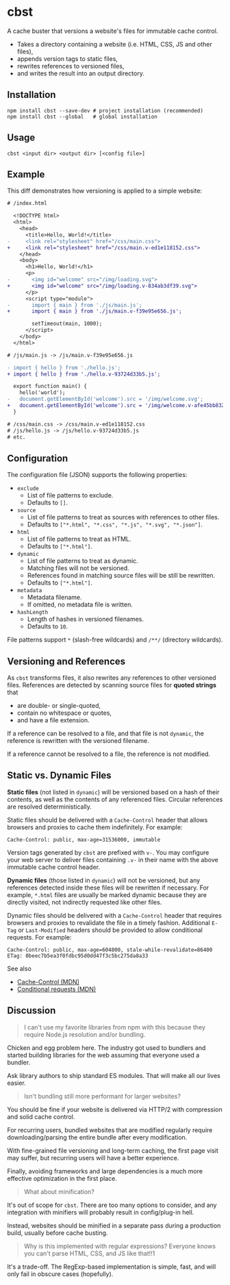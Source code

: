 # cbst

A cache buster that versions a website's files for immutable cache control.

- Takes a directory containing a website (i.e. HTML, CSS, JS and other files),
- appends version tags to static files,
- rewrites references to versioned files,
- and writes the result into an output directory.

## Installation

```
npm install cbst --save-dev # project installation (recommended)
npm install cbst --global   # global installation
```

## Usage

```
cbst <input dir> <output dir> [<config file>]
```

## Example

This diff demonstrates how versioning is applied to a simple website:

```diff
# /index.html

  <!DOCTYPE html>
  <html>
    <head>
      <title>Hello, World!</title>
-     <link rel="stylesheet" href="/css/main.css">
+     <link rel="stylesheet" href="/css/main.v-ed1e118152.css">
    </head>
    <body>
      <h1>Hello, World!</h1>
      <p>
-       <img id="welcome" src="/img/loading.svg">
+       <img id="welcome" src="/img/loading.v-834ab3df39.svg">
      </p>
      <script type="module">
-       import { main } from './js/main.js';
+       import { main } from './js/main.v-f39e95e656.js';

        setTimeout(main, 1000);
      </script>
    </body>
  </html>

# /js/main.js -> /js/main.v-f39e95e656.js

- import { hello } from './hello.js';
+ import { hello } from './hello.v-93724d33b5.js';

  export function main() {
    hello('world');
-   document.getElementById('welcome').src = '/img/welcome.svg';
+   document.getElementById('welcome').src = '/img/welcome.v-afe45bb832.svg';
  }

# /css/main.css -> /css/main.v-ed1e118152.css
# /js/hello.js -> /js/hello.v-93724d33b5.js
# etc.
```

## Configuration

The configuration file (JSON) supports the following properties:

- `exclude`
  - List of file patterns to exclude.
  - Defaults to `[]`.
- `source`
  - List of file patterns to treat as sources with references to other files.
  - Defaults to `["*.html", "*.css", "*.js", "*.svg", "*.json"]`.
- `html`
  - List of file patterns to treat as HTML.
  - Defaults to `["*.html"]`.
- `dynamic`
  - List of file patterns to treat as dynamic.
  - Matching files will not be versioned.
  - References found in matching source files will be still be rewritten.
  - Defaults to `["*.html"]`.
- `metadata`
  - Metadata filename.
  - If omitted, no metadata file is written.
- `hashLength`
  - Length of hashes in versioned filenames.
  - Defaults to `10`.

File patterns support `*` (slash-free wildcards) and `/**/` (directory
wildcards).

## Versioning and References

As `cbst` transforms files, it also rewrites any references to other versioned
files. References are detected by scanning source files for **quoted strings**
that

- are double- or single-quoted,
- contain no whitespace or quotes,
- and have a file extension.

If a reference can be resolved to a file, and that file is not `dynamic`, the
reference is rewritten with the versioned filename.

If a reference cannot be resolved to a file, the reference is not modified.

## Static vs. Dynamic Files

**Static files** (not listed in `dynamic`) will be versioned based on a hash of
their contents, as well as the contents of any referenced files. Circular
references are resolved deterministically.

Static files should be delivered with a `Cache-Control` header that allows
browsers and proxies to cache them indefinitely. For example:

```
Cache-Control: public, max-age=31536000, immutable
```

Version tags generated by `cbst` are prefixed with `v-`. You may configure your
web server to deliver files containing `.v-` in their name with the above
immutable cache control header.

**Dynamic files** (those listed in `dynamic`) will not be versioned, but any
references detected inside these files will be rewritten if necessary. For
example, `*.html` files are usually be marked dynamic because they are directly
visited, not indirectly requested like other files.

Dynamic files should be delivered with a `Cache-Control` header that requires
browsers and proxies to revalidate the file in a timely fashion. Additional
`E-Tag` or `Last-Modified` headers should be provided to allow conditional
requests. For example:

```
Cache-Control: public, max-age=604800, stale-while-revalidate=86400
ETag: 0beec7b5ea3f0fdbc95d0dd47f3c5bc275da8a33
```

See also

- [Cache-Control (MDN)](https://developer.mozilla.org/en-US/docs/Web/HTTP/Headers/Cache-Control)
- [Conditional requests (MDN)](https://developer.mozilla.org/en-US/docs/Web/HTTP/Conditional_requests)

## Discussion

> I can't use my favorite libraries from npm with this because they require
> Node.js resolution and/or bundling.

Chicken and egg problem here. The industry got used to bundlers and started
building libraries for the web assuming that everyone used a bundler.

Ask library authors to ship standard ES modules. That will make all our lives
easier.

> Isn't bundling still more performant for larger websites?

You should be fine if your website is delivered via HTTP/2 with compression and
solid cache control.

For recurring users, bundled websites that are modified regularly require
downloading/parsing the entire bundle after every modification.

With fine-grained file versioning and long-term caching, the first page visit
may suffer, but recurring users will have a better experience.

Finally, avoiding frameworks and large dependencies is a much more effective
optimization in the first place.

> What about minification?

It's out of scope for `cbst`. There are too many options to consider, and any
integration with minifiers will probably result in config/plug-in hell.

Instead, websites should be minified in a separate pass during a production
build, usually before cache busting.

> Why is this implemented with regular expressions? Everyone knows you can't
> parse HTML, CSS, and JS like that!!1

It's a trade-off. The RegExp-based implementation is simple, fast, and will only
fail in obscure cases (hopefully).
